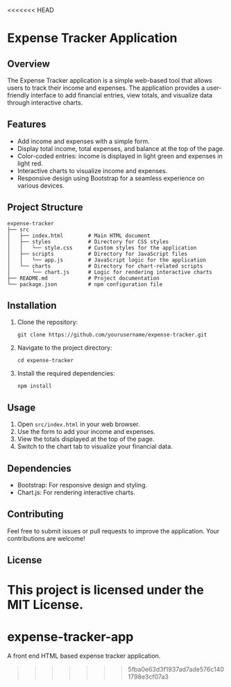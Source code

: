 <<<<<<< HEAD
# Expense Tracker Application

## Overview
The Expense Tracker application is a simple web-based tool that allows users to track their income and expenses. The application provides a user-friendly interface to add financial entries, view totals, and visualize data through interactive charts.

## Features
- Add income and expenses with a simple form.
- Display total income, total expenses, and balance at the top of the page.
- Color-coded entries: income is displayed in light green and expenses in light red.
- Interactive charts to visualize income and expenses.
- Responsive design using Bootstrap for a seamless experience on various devices.

## Project Structure
```
expense-tracker
├── src
│   ├── index.html        # Main HTML document
│   ├── styles            # Directory for CSS styles
│   │   └── style.css     # Custom styles for the application
│   ├── scripts           # Directory for JavaScript files
│   │   └── app.js        # JavaScript logic for the application
│   └── charts            # Directory for chart-related scripts
│       └── chart.js      # Logic for rendering interactive charts
├── README.md             # Project documentation
└── package.json          # npm configuration file
```

## Installation
1. Clone the repository:
   ```
   git clone https://github.com/yourusername/expense-tracker.git
   ```
2. Navigate to the project directory:
   ```
   cd expense-tracker
   ```
3. Install the required dependencies:
   ```
   npm install
   ```

## Usage
1. Open `src/index.html` in your web browser.
2. Use the form to add your income and expenses.
3. View the totals displayed at the top of the page.
4. Switch to the chart tab to visualize your financial data.

## Dependencies
- Bootstrap: For responsive design and styling.
- Chart.js: For rendering interactive charts.

## Contributing
Feel free to submit issues or pull requests to improve the application. Your contributions are welcome!

## License
This project is licensed under the MIT License.
=======
# expense-tracker-app
A front end HTML based expense tracker application.
>>>>>>> 5fba0e63d3f1937ad7ade576c1401798e3cf07a3
